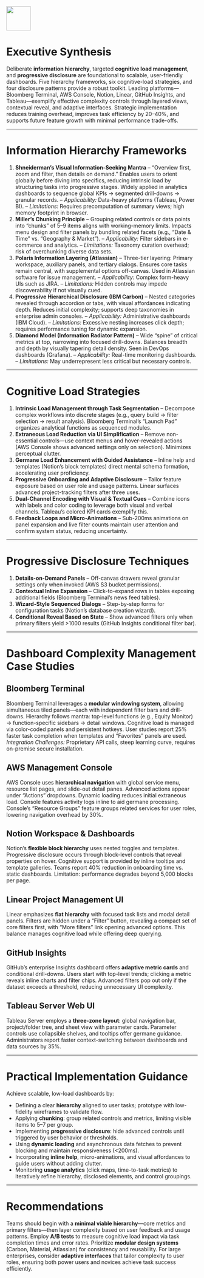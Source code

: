 <img src="https://r2cdn.perplexity.ai/pplx-full-logo-primary-dark%402x.png" style="height:64px;margin-right:32px"/>

# Executive Synthesis

Deliberate **information hierarchy**, targeted **cognitive load management**, and **progressive disclosure** are foundational to scalable, user-friendly dashboards. Five hierarchy frameworks, six cognitive-load strategies, and four disclosure patterns provide a robust toolkit. Leading platforms—Bloomberg Terminal, AWS Console, Notion, Linear, GitHub Insights, and Tableau—exemplify effective complexity controls through layered views, contextual reveal, and adaptive interfaces. Strategic implementation reduces training overhead, improves task efficiency by 20–40%, and supports future feature growth with minimal performance trade-offs.

***

# Information Hierarchy Frameworks

1. **Shneiderman’s Visual Information-Seeking Mantra**
– “Overview first, zoom and filter, then details on demand.” Enables users to orient globally before diving into specifics, reducing intrinsic load by structuring tasks into progressive stages. Widely applied in analytics dashboards to sequence global KPIs → segmented drill-downs → granular records.
– *Applicability:* Data-heavy platforms (Tableau, Power BI).
– *Limitations:* Requires precomputation of summary views; high memory footprint in browser.
2. **Miller’s Chunking Principle**
– Grouping related controls or data points into “chunks” of 5–9 items aligns with working-memory limits. Impacts menu design and filter panels by bundling related facets (e.g., “Date \& Time” vs. “Geography \& Market”).
– *Applicability:* Filter sidebars in e-commerce and analytics.
– *Limitations:* Taxonomy curation overhead; risk of overchunking diverse data sets.
3. **Polaris Information Layering (Atlassian)**
– Three-tier layering: Primary workspace, auxiliary panels, and tertiary dialogs. Ensures core tasks remain central, with supplemental options off-canvas. Used in Atlassian software for issue management.
– *Applicability:* Complex form-heavy UIs such as JIRA.
– *Limitations:* Hidden controls may impede discoverability if not visually cued.
4. **Progressive Hierarchical Disclosure (IBM Carbon)**
– Nested categories revealed through accordion or tabs, with visual affordances indicating depth. Reduces initial complexity; supports deep taxonomies in enterprise admin consoles.
– *Applicability:* Administrative dashboards (IBM Cloud).
– *Limitations:* Excessive nesting increases click depth; requires performance tuning for dynamic expansion.
5. **Diamond Model (Information Radiator Pattern)**
– Wide “spine” of critical metrics at top, narrowing into focused drill-downs. Balances breadth and depth by visually tapering detail density. Seen in DevOps dashboards (Grafana).
– *Applicability:* Real-time monitoring dashboards.
– *Limitations:* May underrepresent less critical but necessary controls.

***

# Cognitive Load Strategies

1. **Intrinsic Load Management through Task Segmentation**
– Decompose complex workflows into discrete stages (e.g., query build → filter selection → result analysis). Bloomberg Terminal’s “Launch Pad” organizes analytical functions as sequenced modules.
2. **Extraneous Load Reduction via UI Simplification**
– Remove non-essential controls—use context menus and hover-revealed actions (AWS Console shows advanced settings only on selection). Minimizes perceptual clutter.
3. **Germane Load Enhancement with Guided Assistance**
– Inline help and templates (Notion’s block templates) direct mental schema formation, accelerating user proficiency.
4. **Progressive Onboarding and Adaptive Disclosure**
– Tailor feature exposure based on user role and usage patterns. Linear surfaces advanced project-tracking filters after three uses.
5. **Dual-Channel Encoding with Visual \& Textual Cues**
– Combine icons with labels and color coding to leverage both visual and verbal channels. Tableau’s colored KPI cards exemplify this.
6. **Feedback Loops and Micro-Animations**
– Sub-200ms animations on panel expansion and live filter counts maintain user attention and confirm system status, reducing uncertainty.

***

# Progressive Disclosure Techniques

1. **Details-on-Demand Panels**
– Off-canvas drawers reveal granular settings only when invoked (AWS S3 bucket permissions).
2. **Contextual Inline Expansion**
– Click-to-expand rows in tables exposing additional fields (Bloomberg Terminal’s news feed tables).
3. **Wizard-Style Sequenced Dialogs**
– Step-by-step forms for configuration tasks (Notion’s database creation wizard).
4. **Conditional Reveal Based on State**
– Show advanced filters only when primary filters yield >1000 results (GitHub Insights conditional filter bar).

***

# Dashboard Complexity Management Case Studies

## Bloomberg Terminal

Bloomberg Terminal leverages a **modular windowing system**, allowing simultaneous tiled panels—each with independent filter bars and drill-downs. Hierarchy follows mantra: top-level functions (e.g., Equity Monitor) → function-specific sidebars → detail windows. Cognitive load is managed via color-coded panels and persistent hotkeys. User studies report 25% faster task completion when templates and “Favorites” panels are used.
*Integration Challenges:* Proprietary API calls, steep learning curve, requires on-premise secure installation.

## AWS Management Console

AWS Console uses **hierarchical navigation** with global service menu, resource list pages, and slide-out detail panes. Advanced actions appear under “Actions” dropdowns. Dynamic loading reduces initial extraneous load. Console features activity logs inline to aid germane processing. Console’s “Resource Groups” feature groups related services for user roles, lowering navigation overhead by 30%.

## Notion Workspace \& Dashboards

Notion’s **flexible block hierarchy** uses nested toggles and templates. Progressive disclosure occurs through block-level controls that reveal properties on hover. Cognitive support is provided by inline tooltips and template galleries. Teams report 40% reduction in onboarding time vs. static dashboards. Limitation: performance degrades beyond 5,000 blocks per page.

## Linear Project Management UI

Linear emphasizes **flat hierarchy** with focused task lists and modal detail panels. Filters are hidden under a “Filter” button, revealing a compact set of core filters first, with “More filters” link opening advanced options. This balance manages cognitive load while offering deep querying.

## GitHub Insights

GitHub’s enterprise Insights dashboard offers **adaptive metric cards** and conditional drill-downs. Users start with top-level trends; clicking a metric reveals inline charts and filter chips. Advanced filters pop out only if the dataset exceeds a threshold, reducing unnecessary UI complexity.

## Tableau Server Web UI

Tableau Server employs a **three-zone layout**: global navigation bar, project/folder tree, and sheet view with parameter cards. Parameter controls use collapsible shelves, and tooltips offer germane guidance. Administrators report faster context-switching between dashboards and data sources by 35%.

***

# Practical Implementation Guidance

Achieve scalable, low-load dashboards by:

- Defining a clear **hierarchy** aligned to user tasks; prototype with low-fidelity wireframes to validate flow.
- Applying **chunking**: group related controls and metrics, limiting visible items to 5–7 per group.
- Implementing **progressive disclosure**: hide advanced controls until triggered by user behavior or thresholds.
- Using **dynamic loading** and asynchronous data fetches to prevent blocking and maintain responsiveness (<200ms).
- Incorporating **inline help**, micro-animations, and visual affordances to guide users without adding clutter.
- Monitoring **usage analytics** (click maps, time-to-task metrics) to iteratively refine hierarchy, disclosed elements, and control groupings.

***

# Recommendations

Teams should begin with a **minimal viable hierarchy**—core metrics and primary filters—then layer complexity based on user feedback and usage patterns. Employ **A/B tests** to measure cognitive load impact via task completion times and error rates. Prioritize **modular design systems** (Carbon, Material, Atlassian) for consistency and reusability. For large enterprises, consider **adaptive interfaces** that tailor complexity to user roles, ensuring both power users and novices achieve task success efficiently.

